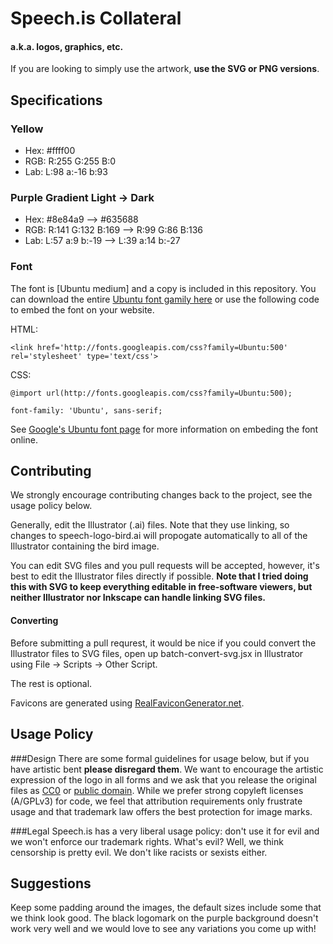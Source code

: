 Speech.is Collateral 
====================
#### a.k.a. logos, graphics, etc.

If you are looking to simply use the artwork, **use the SVG or PNG versions**.

## Specifications

### Yellow
* Hex: \#ffff00
* RGB: R:255 G:255 B:0
* Lab: L:98 a:-16 b:93

### Purple Gradient Light -> Dark
* Hex: \#8e84a9 –> \#635688
* RGB: R:141 G:132 B:169 –> R:99 G:86 B:136
* Lab: L:57 a:9 b:-19 –> L:39 a:14 b:-27

### Font
The font is [Ubuntu medium] and a copy is included in this repository.  You can download the entire [Ubuntu font gamily here](http://font.ubuntu.com/) or use the following code to embed the font on your website.

HTML:

    <link href='http://fonts.googleapis.com/css?family=Ubuntu:500' rel='stylesheet' type='text/css'>
CSS:
 
    @import url(http://fonts.googleapis.com/css?family=Ubuntu:500);
    
    font-family: 'Ubuntu', sans-serif;

See [Google's Ubuntu font page](http://www.google.com/fonts#UsePlace:use/Collection:Ubuntu:500) for more information on embeding the font online.

## Contributing
We strongly encourage contributing changes back to the project, see the usage policy below.

Generally, edit the Illustrator (.ai) files.  Note that they use linking, so changes to speech-logo-bird.ai will propogate automatically to all of the Illustrator containing the bird image. 

You can edit SVG files and you pull requests will be accepted, however, it's best to edit the Illustrator files directly if possible.  __Note that I tried doing this with SVG to keep everything editable in free-software viewers, but neither Illustrator nor Inkscape can handle linking SVG files.__

#### Converting

Before submitting a pull requrest, it would be nice if you could convert the Illustrator files to SVG files, open up batch-convert-svg.jsx in Illustrator using File -> Scripts -> Other Script.

The rest is optional.

Favicons are generated using [RealFaviconGenerator.net](http://realfavicongenerator.net).

## Usage Policy
###Design
There are some formal guidelines for usage below, but if you have artistic bent **please disregard them**.  We want to encourage the artistic expression of the logo in all forms and we ask that you release the original files as [CC0](https://creativecommons.org/publicdomain/zero/1.0/) or [public domain](https://creativecommons.org/licenses/publicdomain/).  While we prefer strong copyleft licenses (A/GPLv3) for code, we feel that attribution requirements only frustrate usage and that trademark law offers the best protection for image marks.

###Legal
Speech.is has a very liberal usage policy: don't use it for evil and we won't enforce our trademark rights.  What's evil?  Well, we think censorship is pretty evil.  We don't like racists or sexists either.

## Suggestions
Keep some padding around the images, the default sizes include some that we think look good.  The black logomark on the purple background doesn't work very well and we would love to see any variations you come up with!